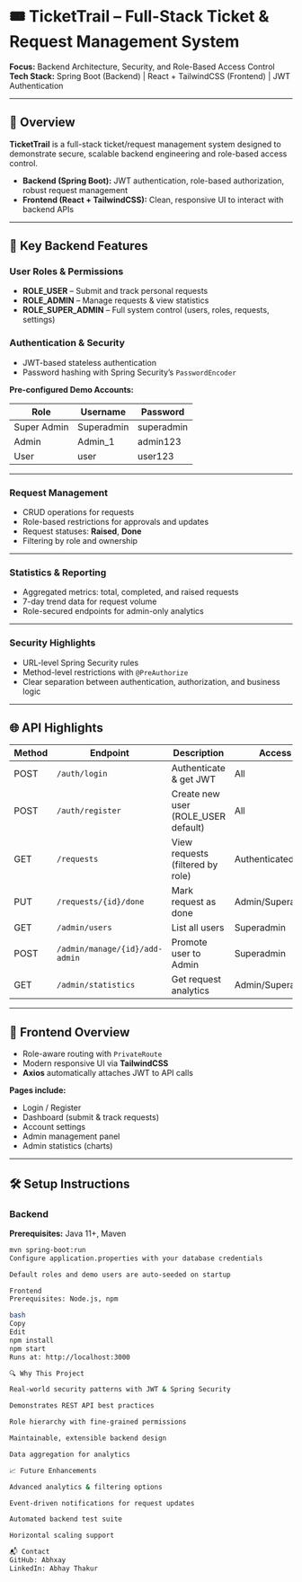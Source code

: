 # 🎟 TicketTrail – Full-Stack Ticket & Request Management System

**Focus:** Backend Architecture, Security, and Role-Based Access Control  
**Tech Stack:** Spring Boot (Backend) | React + TailwindCSS (Frontend) | JWT Authentication

---

## 📌 Overview

**TicketTrail** is a full-stack ticket/request management system designed to demonstrate secure, scalable backend engineering and role-based access control.

- **Backend (Spring Boot):** JWT authentication, role-based authorization, robust request management  
- **Frontend (React + TailwindCSS):** Clean, responsive UI to interact with backend APIs

---

## 🚀 Key Backend Features

### **User Roles & Permissions**
- **ROLE_USER** – Submit and track personal requests  
- **ROLE_ADMIN** – Manage requests & view statistics  
- **ROLE_SUPER_ADMIN** – Full system control (users, roles, requests, settings)

### **Authentication & Security**
- JWT-based stateless authentication  
- Password hashing with Spring Security’s `PasswordEncoder`  

**Pre-configured Demo Accounts:**

| Role         | Username    | Password   |
|--------------|-------------|-----------|
| Super Admin  | Superadmin  | superadmin |
| Admin        | Admin_1     | admin123   |
| User         | user        | user123    |

---

### **Request Management**
- CRUD operations for requests  
- Role-based restrictions for approvals and updates  
- Request statuses: **Raised**, **Done**  
- Filtering by role and ownership  

---

### **Statistics & Reporting**
- Aggregated metrics: total, completed, and raised requests  
- 7-day trend data for request volume  
- Role-secured endpoints for admin-only analytics  

---

### **Security Highlights**
- URL-level Spring Security rules  
- Method-level restrictions with `@PreAuthorize`  
- Clear separation between authentication, authorization, and business logic  

---

## 🌐 API Highlights

| Method | Endpoint                               | Description                           | Access           |
|--------|----------------------------------------|---------------------------------------|------------------|
| POST   | `/auth/login`                          | Authenticate & get JWT                | All              |
| POST   | `/auth/register`                       | Create new user (ROLE_USER default)   | All              |
| GET    | `/requests`                            | View requests (filtered by role)      | Authenticated    |
| PUT    | `/requests/{id}/done`                  | Mark request as done                   | Admin/Superadmin |
| GET    | `/admin/users`                         | List all users                         | Superadmin       |
| POST   | `/admin/manage/{id}/add-admin`         | Promote user to Admin                  | Superadmin       |
| GET    | `/admin/statistics`                    | Get request analytics                  | Admin/Superadmin |

---

## 🎨 Frontend Overview
- Role-aware routing with `PrivateRoute`  
- Modern responsive UI via **TailwindCSS**  
- **Axios** automatically attaches JWT to API calls  

**Pages include:**
- Login / Register  
- Dashboard (submit & track requests)  
- Account settings  
- Admin management panel  
- Admin statistics (charts)  

---

## 🛠 Setup Instructions

### Backend
**Prerequisites:** Java 11+, Maven  
```bash
mvn spring-boot:run
Configure application.properties with your database credentials

Default roles and demo users are auto-seeded on startup

Frontend
Prerequisites: Node.js, npm

bash
Copy
Edit
npm install
npm start
Runs at: http://localhost:3000

🔍 Why This Project

Real-world security patterns with JWT & Spring Security

Demonstrates REST API best practices

Role hierarchy with fine-grained permissions

Maintainable, extensible backend design

Data aggregation for analytics

📈 Future Enhancements

Advanced analytics & filtering options

Event-driven notifications for request updates

Automated backend test suite

Horizontal scaling support

📬 Contact
GitHub: Abhxay
LinkedIn: Abhay Thakur
